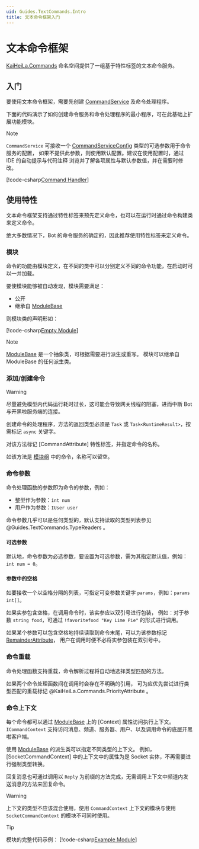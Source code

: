 ```yaml
---
uid: Guides.TextCommands.Intro
title: 文本命令框架入门
---
```


# 文本命令框架

[KaiHeiLa.Commands](xref:KaiHeiLa.Commands) 命名空间提供了一组基于特性标签的文本命令服务。

## 入门

要使用文本命令框架，需要先创建 [CommandService] 及命令处理程序。

下面的代码演示了如何创建命令服务和命令处理程序的最小程序，可在此基础上扩展功能模块。

> [!NOTE]
> `CommandService` 可接收一个 [CommandServiceConfig] 类型的可选参数用于命令服务的配置，
> 如果不提供此参数，则使用默认配置。建议在使用配置时，通过 IDE 的自动提示与代码注释
> 浏览并了解各项属性与默认参数值，并在需要时修改。

[!code-csharp[Command Handler](samples/intro/command_handler.cs)]

[CommandService]: xref:KaiHeiLa.Commands.CommandService
[CommandServiceConfig]: xref:KaiHeiLa.Commands.CommandServiceConfig

## 使用特性

文本命令框架支持通过特性标签来预先定义命令，也可以在运行时通过命令构建类来定义命令。

绝大多数情况下，Bot 的命令服务的确定的，因此推荐使用特性标签来定义命令。

### 模块

命令的功能由模块定义，在不同的类中可以分别定义不同的命令功能，在启动时可以一并加载。

要使模块能够被自动发现，模块需要满足：

- 公开
- 继承自 [ModuleBase]

则模块类的声明形如：

[!code-csharp[Empty Module](samples/intro/empty-module.cs)]

> [!NOTE]
> [ModuleBase] 是一个抽象类，可根据需要进行派生或重写。
> 模块可以继承自 ModuleBase 的任何派生类。

[ModuleBase]: xref:KaiHeiLa.Commands.ModuleBase`1

### 添加/创建命令

> [!WARNING]
> 尽量避免模型内代码运行耗时过长，这可能会导致网关线程的阻塞，进而中断 Bot 与开黑啦服务端的连接。

创建命令的处理程序，方法的返回类型必须是 `Task` 或 `Task<RuntimeResult>`，按需标记 `async` 关键字。

对该方法标记 [CommandAttribute] 特性标签，并指定命令的名称。

如该方法是 [模块组](#module-groups) 中的命令，名称可以留空。

### 命令参数

命令处理函数的参数即为命令的参数，例如：

- 整型作为参数：`int num`
- 用户作为参数：`IUser user`

命令参数几乎可以是任何类型的，默认支持读取的类型列表参见 @Guides.TextCommands.TypeReaders 。

#### 可选参数

默认地，命令参数为必选参数，要设置为可选参数，需为其指定默认值，例如：`int num = 0`。

#### 参数中的空格

如要接收一个以空格分隔的列表，可指定可变参数关键字 `params`，例如：`params int[]`。

如果实参包含空格，在调用命令时，该实参应以双引号进行包装，
例如：对于参数 `string food`，可通过 `!favoritefood "Key Lime Pie"` 的形式进行调用。

如果某个参数可以包含空格地持续读取到命令末尾，可以为该参数标记 [RemainderAttribute]，
用户在调用时便不必将实参包装在双引号中。

[RemainderAttribute]: xref:KaiHeiLa.Commands.RemainderAttribute

### 命令重载

命令处理函数支持重载，命令解析过程将自动地选择类型匹配的方法。

如果两个命令处理函数间在调用时会存在不明确的引用，
可为应优先尝试进行类型匹配的重载标记 @KaiHeiLa.Commands.PriorityAttribute 。

### 命令上下文

每个命令都可以通过 [ModuleBase] 上的 [Context] 属性访问执行上下文。
`ICommandContext` 支持访问消息、频道、服务器、用户、以及调用命令的底层开黑啦客户端。

使用 [ModuleBase] 的派生类可以指定不同类型的上下文。
例如，[SocketCommandContext] 中的上下文中的属性为是 Socket 实体，不再需要进行强制类型转换。

回复消息也可通过调用以 `Reply` 为前缀的方法完成，无需调用上下文中频道内发送消息的方法来回复命令。

> [!WARNING]
> 上下文的类型不应该混合使用，使用 `CommandContext` 上下文的模块与使用 `SocketCommandContext` 
> 的模块不可同时使用。

> [!TIP]
> 模块的完整代码示例：
> [!code-csharp[Example Module](samples/intro/module.cs)]